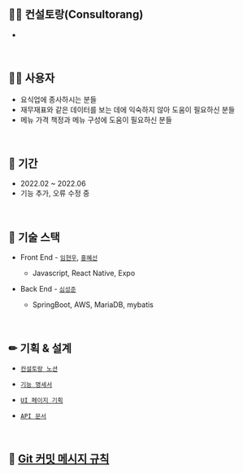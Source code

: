 ## 👨‍🍳 컨설토랑(Consultorang)
  - 

<br>

## 🤷‍♂️ 사용자
  - 요식업에 종사하시는 분들
  - 재무재표와 같은 데이터를 보는 데에 익숙하지 않아 도움이 필요하신 분들
  - 메뉴 가격 책정과 메뉴 구성에 도움이 필요하신 분들

<br>

## 📆 기간
  - 2022.02 ~ 2022.06
  - 기능 추가, 오류 수정 중


<br>

## 📗 기술 스택
  - Front End - [`임현우`](https://github.com/Myunwoo), [`홍혜선`](https://github.com/heasun0111)
    - Javascript, React Native, Expo
    
  - Back End - [`심성준`](https://github.com/Seongjunsim)
    - SpringBoot, AWS, MariaDB, mybatis

<br>

## ✏ 기획 & 설계
  - [`컨설토랑 노션`](https://www.notion.so/8cfb9817f91345568e14303b13959d21)

  - [`기능 명세서`](https://www.notion.so/Information-Architecture-07caf604fea047c295f0b7f5adbbe0fb)

  - [`UI 페이지 기획`](https://www.notion.so/Site-Map-32c2a43e20cb45bd921f564f0560324c)

  - [`API 문서`]([http://15.165.229.191:8080/swagger-ui.html](https://www.notion.so/API-89165782e52a4d83b9004800c4130caf))

<br>

## 🎵 [Git 커밋 메시지 규칙](https://www.notion.so/202cb8da20cf4cc1a28aa212f5fffc86)

<br>
